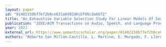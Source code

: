 ```yaml
---
layout: paper
id: "01402158bf7ef2b6ce631a0d82d6cbf05cda66f2"
title: "An Exhaustive Variable Selection Study For Linear Models Of Soundscape Emotions: Rankings And Gibbs Analysis"
publication: "IEEE/ACM Transactions on Audio, Speech, and Language Processing"
year: 2022
external_url: https://www.semanticscholar.org/paper/01402158bf7ef2b6ce631a0d82d6cbf05cda66f2
authors: "Roberto San Millán-Castillo, L. Martino, E. Morgado, F. Llorente"
---
```

